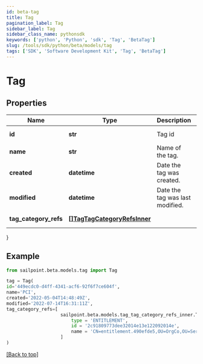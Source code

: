 ```yaml
---
id: beta-tag
title: Tag
pagination_label: Tag
sidebar_label: Tag
sidebar_class_name: pythonsdk
keywords: ['python', 'Python', 'sdk', 'Tag', 'BetaTag'] 
slug: /tools/sdk/python/beta/models/tag
tags: ['SDK', 'Software Development Kit', 'Tag', 'BetaTag']
---
```


# Tag


## Properties

Name | Type | Description | Notes
------------ | ------------- | ------------- | -------------
**id** | **str** | Tag id | [required][readonly] 
**name** | **str** | Name of the tag. | [required]
**created** | **datetime** | Date the tag was created. | [required][readonly] 
**modified** | **datetime** | Date the tag was last modified. | [required][readonly] 
**tag_category_refs** | [**[]TagTagCategoryRefsInner**](tag-tag-category-refs-inner) |  | [required][readonly] 
}

## Example

```python
from sailpoint.beta.models.tag import Tag

tag = Tag(
id='449ecdc0-d4ff-4341-acf6-92f6f7ce604f',
name='PCI',
created='2022-05-04T14:48:49Z',
modified='2022-07-14T16:31:11Z',
tag_category_refs=[
                    sailpoint.beta.models.tag_tag_category_refs_inner.Tag_tagCategoryRefs_inner(
                        type = 'ENTITLEMENT', 
                        id = '2c91809773dee32014e13e122092014e', 
                        name = 'CN=entitlement.490efde5,OU=OrgCo,OU=ServiceDept,DC=HQAD,DC=local', )
                    ]
)

```
[[Back to top]](#) 

